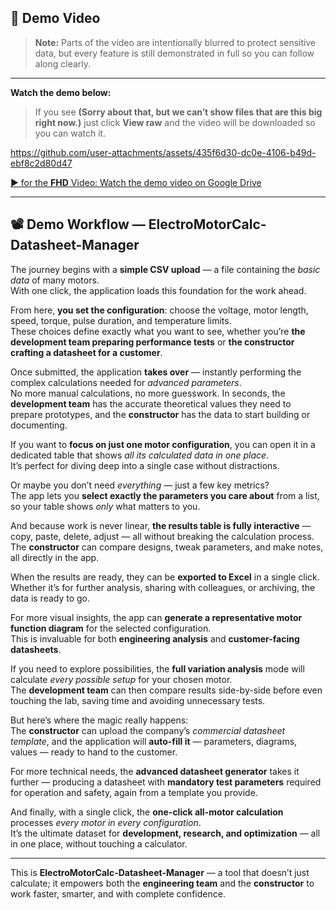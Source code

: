 ## 🎥 Demo Video

> **Note:** Parts of the video are intentionally blurred to protect sensitive data, but every feature is still demonstrated in full so you can follow along clearly.
---

**Watch the demo below:**

> If you see **(Sorry about that, but we can’t show files that are this big right now.)** just click **View raw** and the video will be downloaded so you can watch it.


https://github.com/user-attachments/assets/435f6d30-dc0e-4106-b49d-ebf8c2d80d47



[▶ for the **FHD** Video: Watch the demo video on Google Drive](https://drive.google.com/file/d/157MRnnTD5F47BV5AcckDzj1jsog_o_DI/view?usp=sharing)

---

## 📽 Demo Workflow — ElectroMotorCalc-Datasheet-Manager

The journey begins with a **simple CSV upload** — a file containing the *basic data* of many motors.  
With one click, the application loads this foundation for the work ahead.  

From here, **you set the configuration**: choose the voltage, motor length, speed, torque, pulse duration, and temperature limits.  
These choices define exactly what you want to see, whether you’re **the development team preparing performance tests** or **the constructor crafting a datasheet for a customer**.  

Once submitted, the application **takes over** — instantly performing the complex calculations needed for *advanced parameters*.  
No more manual calculations, no more guesswork. In seconds, the **development team** has the accurate theoretical values they need to prepare prototypes, and the **constructor** has the data to start building or documenting.  

If you want to **focus on just one motor configuration**, you can open it in a dedicated table that shows *all its calculated data in one place*.  
It’s perfect for diving deep into a single case without distractions.  

Or maybe you don’t need *everything* — just a few key metrics?  
The app lets you **select exactly the parameters you care about** from a list, so your table shows *only* what matters to you.  

And because work is never linear, **the results table is fully interactive** — copy, paste, delete, adjust — all without breaking the calculation process.  
The **constructor** can compare designs, tweak parameters, and make notes, all directly in the app.  

When the results are ready, they can be **exported to Excel** in a single click.  
Whether it’s for further analysis, sharing with colleagues, or archiving, the data is ready to go.  

For more visual insights, the app can **generate a representative motor function diagram** for the selected configuration.  
This is invaluable for both **engineering analysis** and **customer-facing datasheets**.  

If you need to explore possibilities, the **full variation analysis** mode will calculate *every possible setup* for your chosen motor.  
The **development team** can then compare results side-by-side before even touching the lab, saving time and avoiding unnecessary tests.  

But here’s where the magic really happens:  
The **constructor** can upload the company’s *commercial datasheet template*, and the application will **auto-fill it** — parameters, diagrams, values — ready to hand to the customer.  

For more technical needs, the **advanced datasheet generator** takes it further — producing a datasheet with **mandatory test parameters** required for operation and safety, again from a template you provide.  

And finally, with a single click, the **one-click all-motor calculation** processes *every motor in every configuration*.  
It’s the ultimate dataset for **development, research, and optimization** — all in one place, without touching a calculator.  

---

This is **ElectroMotorCalc-Datasheet-Manager** — a tool that doesn’t just calculate; it empowers both the **engineering team** and the **constructor** to work faster, smarter, and with complete confidence.
